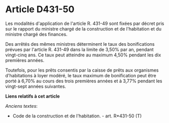 # Article D431-50

Les modalités d'application de l'article R. 431-49 sont fixées par décret pris sur le rapport du ministre chargé de la
construction et de l'habitation et du ministre chargé des finances. 

Des arrêtés des mêmes ministres déterminent le taux des bonifications prévues par l'article R. 431-49 dans la limite de 3,50%
par an, pendant vingt-cinq ans. Ce taux peut atteindre au maximum 4,50% pendant les dix premières années. 

Toutefois, pour les prêts consentis par la caisse de prêts aux organismes d'habitations à loyer modéré, le taux maximum de
bonification peut être porté à 6,70% au cours des trois premières années et à 3,77% pendant les vingt-sept années suivantes.

**Liens relatifs à cet article**

_Anciens textes_:

  - Code de la construction et de l'habitation. - art. R*431-50 (T)
